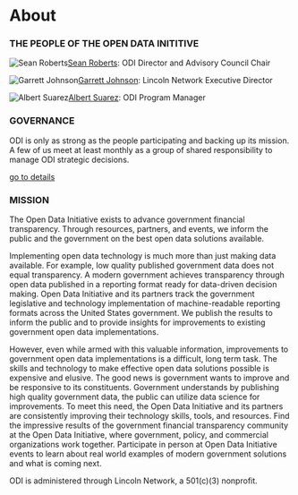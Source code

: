 # About

### THE PEOPLE OF THE OPEN DATA INITITIVE
![Sean Roberts](/assets/img/sean-roberts-headshot.png)[Sean Roberts](https://www.linkedin.com/in/sarob/): ODI Director and Advisory Council Chair

![Garrett Johnson](/assets/img/garrett-johnson-headshot.png)[Garrett Johnson](https://www.linkedin.com/in/garrettwjohnson/): Lincoln Network Executive Director

![Albert Suarez](/assets/img/albert-suarez-iv-headshot.png)[Albert Suarez](https://www.linkedin.com/in/albert-suarez-iv-881955138/): ODI Program Manager

### GOVERNANCE
ODI is only as strong as the people participating and backing up its mission. A few of us meet at least monthly as a group of shared responsibility to manage ODI strategic decisions.

[go to details](/governance)

### MISSION
The Open Data Initiative exists to advance government financial transparency. Through resources, partners, and events, we inform the public and the government on the best open data solutions available. 

Implementing open data technology is much more than just making data available. For example, low quality published government data does not equal transparency. A modern government achieves transparency through open data published in a reporting format ready for data-driven decision making. Open Data Initiative and its partners track the government legislative and technology implementation of machine-readable reporting formats across the United States government.  We publish the results to inform the public and to provide insights for improvements to existing government open data implementations. 

However, even while armed with this valuable information, improvements to government open data implementations is a difficult, long term task. The skills and technology to make effective open data solutions possible is expensive and elusive. The good news is government wants to improve and be responsive to its constituents. Government understands by publishing high quality government data, the public can utilize data science for improvements. To meet this need, the Open Data Initiative and its partners are consistently improving their technology skills, tools, and resources. Find the impressive results of the government financial transparency community at the Open Data Initiative, where government, policy, and commercial organizations work together. Participate in person at Open Data Initiative events to learn about real world examples of modern government solutions and what is coming next.

ODI is administered through Lincoln Network, a 501(c)(3) nonprofit.
